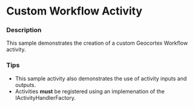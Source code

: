 ﻿# Custom Workflow Activity

### Description
This sample demonstrates the creation of a custom Geocortex Workflow activity.

### Tips
- This sample activity also demonstrates the use of activity inputs and outputs.
- Activities **must** be registered using an implemenation of the IActivityHandlerFactory.